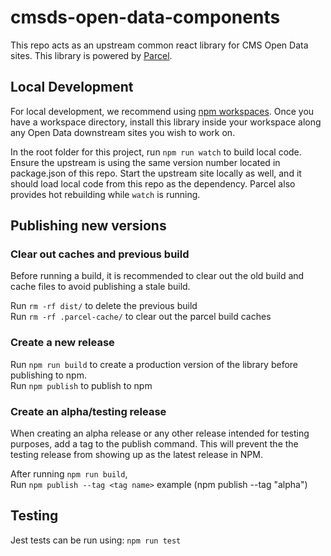 # cmsds-open-data-components

This repo acts as an upstream common react library for CMS Open Data sites. This library is powered by [Parcel](https://parceljs.org/).

## Local Development

For local development, we recommend using [npm workspaces](https://docs.npmjs.com/cli/v7/using-npm/workspaces).
Once you have a workspace directory, install this library inside your workspace along any Open Data downstream sites you wish to work on.

In the root folder for this project, run `npm run watch` to build local code. Ensure the upstream is using the same version number located in package.json of this repo. Start the upstream site locally as well, and it should load local code from this repo as the dependency. Parcel also provides hot rebuilding while `watch` is running.

## Publishing new versions

### Clear out caches and previous build

Before running a build, it is recommended to clear out the old build and cache files to avoid publishing a stale build.

Run ```rm -rf dist/``` to delete the previous build\
Run ```rm -rf .parcel-cache/``` to clear out the parcel build caches

### Create a new release

Run ```npm run build``` to create a production version of the library before publishing to npm.\
Run ```npm publish``` to publish to npm

### Create an alpha/testing release

When creating an alpha release or any other release intended for testing purposes, add a tag to the publish command. This will prevent the the testing release from showing up as the latest release in NPM. 

After running ```npm run build```,\
Run ```npm publish --tag <tag name>``` example (npm publish --tag "alpha")

## Testing

Jest tests can be run using:
```npm run test```